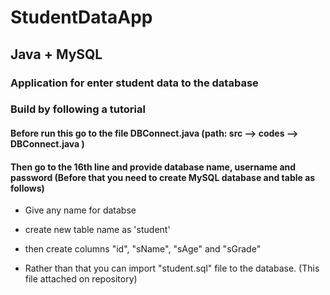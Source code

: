 # StudentDataApp

## Java + MySQL
### Application for enter student data to the database
### Build by following a tutorial


#### Before run this go to the file DBConnect.java (path: src --> codes --> DBConnect.java )
#### Then go to the 16th line and provide database name, username and password (Before that you need to create MySQL database and table as follows)
 * Give any name for databse
 * create new table name as 'student'
 * then create columns "id", "sName", "sAge" and "sGrade"


 * Rather than that you can import "student.sql" file to the database. (This file attached on repository)
